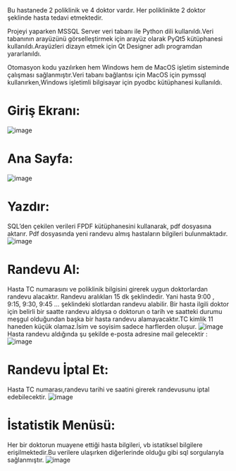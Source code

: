Bu hastanede 2 poliklinik ve 4 doktor vardır. Her poliklinikte 2 doktor şeklinde hasta tedavi etmektedir. 

Projeyi yaparken MSSQL Server veri tabanı ile Python dili kullanıldı.Veri tabanının arayüzünü görselleştirmek için arayüz olarak PyQt5 kütüphanesi kullanıldı.Arayüzleri dizayn etmek için Qt Designer adlı programdan yararlanıldı.

Otomasyon kodu yazılırken hem Windows hem de MacOS işletim sisteminde çalışması sağlanmıştır.Veri tabanı bağlantısı için MacOS için pymssql kullanırken,Windows işletimli bilgisayar için pyodbc kütüphanesi kullanıldı.
# Giriş Ekranı:
![image](https://user-images.githubusercontent.com/61952281/120885823-8db36080-c5f3-11eb-81c9-3895cc00e699.png)

# Ana Sayfa:
![image](https://user-images.githubusercontent.com/61952281/120885920-1cc07880-c5f4-11eb-8938-94064a820e84.png)
# Yazdır:  
SQL’den çekilen verileri FPDF kütüphanesini kullanarak, pdf dosyasına aktarır. Pdf dosyasında yeni randevu almış hastaların bilgileri bulunmaktadır.
![image](https://user-images.githubusercontent.com/61952281/120886269-bfc5c200-c5f5-11eb-8ac6-a07c16843c0e.png)
# Randevu Al: 
Hasta TC numarasını ve poliklinik bilgisini girerek uygun doktorlardan randevu alacaktır. Randevu aralıkları 15 dk şeklindedir. Yani hasta 9:00 , 9:15, 9:30, 9:45 … şeklindeki
slotlardan randevu alabilir. Bir hasta ilgili doktor için belirli bir saatte randevu aldıysa o doktorun o tarih ve saatteki durumu meşgul olduğundan başka bir hasta randevu alamayacaktır.TC kimlik 11 haneden küçük olamaz.İsim ve soyisim sadece harflerden oluşur.
![image](https://user-images.githubusercontent.com/61952281/120885994-614c1400-c5f4-11eb-9c77-32bf9c2bfa5a.png)
Hasta randevu aldığında şu şekilde e-posta adresine mail gelecektir :
![image](https://user-images.githubusercontent.com/61952281/120886032-86d91d80-c5f4-11eb-8396-8fedd66bd2b5.png)
# Randevu İptal Et:
Hasta TC numarası,randevu tarihi ve saatini girerek randevusunu iptal edebilecektir.
![image](https://user-images.githubusercontent.com/61952281/120886080-c56ed800-c5f4-11eb-89ee-833d121a1ae4.png)
# İstatistik Menüsü:
Her bir doktorun muayene ettiği hasta bilgileri, vb istatiksel bilgilere erişilmektedir.Bu verilere ulaşırken diğerlerinde olduğu gibi sql sorgularıyla sağlanmıştır.
![image](https://user-images.githubusercontent.com/61952281/120886161-3615f480-c5f5-11eb-8e00-b3a1053ddc2a.png)
